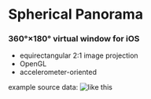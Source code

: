 # Spherical Panorama
### 360°×180° virtual window for iOS
* equirectangular 2:1 image projection
* OpenGL
* accelerometer-oriented

example source data:
![like this](https://raw.github.com/robbykraft/SphericalPanorama/master/360%20Panorama/park_2048.png)